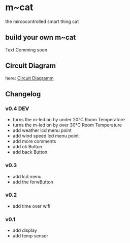 # m~cat
the mircocontrolled smart thing cat

## build your own m~cat
Text Comming soon

## Circuit Diagram
here: [Circuit Diagramm](https://github.com/ingressy/m-cat/blob/main/m-cat.pdf)

## Changelog
### v0.4 DEV
- turns the m-led on by under 20°C Room Temperature
- turns the m-led on by over 30°C Room Temperature
- add weather lcd menu point
- add wind speed lcd menu point
- add more comments
- add ok Button
- add back Button
  
### v0.3
- add lcd menu
- add the forwButton

### v0.2
- add time over wifi

### v0.1
- add display
- add temp sensor
